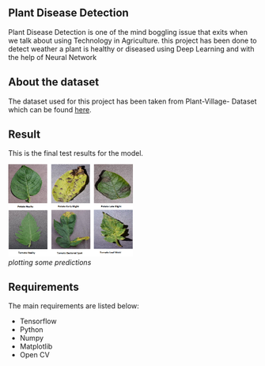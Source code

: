 ## Plant Disease Detection
Plant Disease Detection is one of the mind boggling issue that exits when we talk about using Technology in Agriculture.
this project has been done to detect weather a plant is healthy or diseased using Deep Learning and with the help of Neural Network

## About the dataset
The dataset used for this project has been taken from Plant-Village- Dataset which can be found [here](https://github.com/spMohanty/PlantVillage-Dataset/tree/master/raw/color/).

## Result
This is the final test results for the model.

<p>
	<img src="assets/example.png" alt="photo not available" width="50%" height="50%">
	<br>
	<em>plotting some predictions</em>
</p>

## Requirements
The main requirements are listed below:

* Tensorflow
* Python
* Numpy
* Matplotlib
* Open CV

